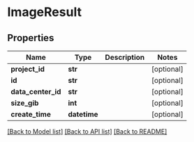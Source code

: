 # ImageResult

## Properties
Name | Type | Description | Notes
------------ | ------------- | ------------- | -------------
**project_id** | **str** |  | [optional] 
**id** | **str** |  | [optional] 
**data_center_id** | **str** |  | [optional] 
**size_gib** | **int** |  | [optional] 
**create_time** | **datetime** |  | [optional] 

[[Back to Model list]](../README.md#documentation-for-models) [[Back to API list]](../README.md#documentation-for-api-endpoints) [[Back to README]](../README.md)


